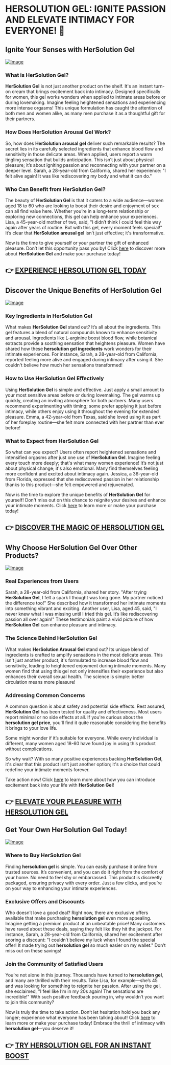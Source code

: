 # HERSOLUTION GEL: IGNITE PASSION AND ELEVATE INTIMACY FOR EVERYONE! 💖

## Ignite Your Senses with HerSolution Gel  
[![Image](https://www2.sellhealth.com/241/hersolgel600x180_A.jpg)](https://gchaffi.com/oE2Gz6rL)  
### What is HerSolution Gel?  
**HerSolution Gel** is not just another product on the shelf. It's an instant turn-on cream that brings excitement back into intimacy. Designed specifically for women, this gel works wonders when applied to intimate areas before or during lovemaking. Imagine feeling heightened sensations and experiencing more intense orgasms! This unique formulation has caught the attention of both men and women alike, as many men purchase it as a thoughtful gift for their partners.  

### How Does HerSolution Arousal Gel Work?  
So, how does **HerSolution arousal gel** deliver such remarkable results? The secret lies in its carefully selected ingredients that enhance blood flow and sensitivity in those delicate areas. When applied, users report a warm tingling sensation that builds anticipation. This isn’t just about physical pleasure; it’s about igniting passion and reconnecting with your partner on a deeper level. Sarah, a 28-year-old from California, shared her experience: "I felt alive again! It was like rediscovering my body and what it can do."  

### Who Can Benefit from HerSolution Gel?  
The beauty of **HerSolution Gel** is that it caters to a wide audience—women aged 18 to 60 who are looking to boost their desire and enjoyment of sex can all find value here. Whether you’re in a long-term relationship or exploring new connections, this gel can help enhance your experiences. Lisa, a 45-year-old mother of two, said, "I didn’t think I could feel this way again after years of routine. But with this gel, every moment feels special!" It’s clear that **HerSolution arousal gel** isn’t just effective; it's transformative.

Now is the time to give yourself or your partner the gift of enhanced pleasure. Don’t let this opportunity pass you by! Click [here](https://gchaffi.com/oE2Gz6rL) to discover more about **HerSolution Gel** and make your purchase today!



## 👉 [EXPERIENCE HERSOLUTION GEL TODAY](https://gchaffi.com/oE2Gz6rL)

## Discover the Unique Benefits of HerSolution Gel  
[![Image](https://www2.sellhealth.com/241/hersolgel160x200_A.jpg)](https://gchaffi.com/oE2Gz6rL)  

### Key Ingredients in HerSolution Gel  
What makes **HerSolution Gel** stand out? It’s all about the ingredients. This gel features a blend of natural compounds known to enhance sensitivity and arousal. Ingredients like L-arginine boost blood flow, while botanical extracts provide a soothing sensation that heightens pleasure. Women have shared how these **hersolution gel ingredients** work wonders for their intimate experiences. For instance, Sarah, a 28-year-old from California, reported feeling more alive and engaged during intimacy after using it. She couldn't believe how much her sensations transformed!  

### How to Use HerSolution Gel Effectively  
Using **HerSolution Gel** is simple and effective. Just apply a small amount to your most sensitive areas before or during lovemaking. The gel warms up quickly, creating an inviting atmosphere for both partners. Many users recommend experimenting with timing; some prefer applying it just before intimacy, while others enjoy using it throughout the evening for extended pleasure. Emma, a 42-year-old from Texas, said she loved using it as part of her foreplay routine—she felt more connected with her partner than ever before!  

### What to Expect from HerSolution Gel  
So what can you expect? Users often report heightened sensations and intensified orgasms after just one use of **HerSolution Gel**. Imagine feeling every touch more deeply; that's what many women experience! It’s not just about physical change; it's also emotional. Many find themselves feeling more confident and excited about intimacy again. Jessica, a 36-year-old from Florida, expressed that she rediscovered passion in her relationship thanks to this product—she felt empowered and rejuvenated.

Now is the time to explore the unique benefits of **HerSolution Gel** for yourself! Don't miss out on this chance to reignite your desires and enhance your intimate moments. Click [here](https://gchaffi.com/oE2Gz6rL) to learn more or make your purchase today!



## 👉 [DISCOVER THE MAGIC OF HERSOLUTION GEL](https://gchaffi.com/oE2Gz6rL)

## Why Choose HerSolution Gel Over Other Products?

[![Image](https://www2.sellhealth.com/241/p8g9n001.jpg)](https://gchaffi.com/oE2Gz6rL)

### Real Experiences from Users  
Sarah, a 28-year-old from California, shared her story. "After trying **HerSolution Gel**, I felt a spark I thought was long gone. My partner noticed the difference too!" She described how it transformed her intimate moments into something vibrant and exciting. Another user, Lisa, aged 45, said, "I never knew what I was missing until I tried this gel. It’s like rediscovering passion all over again!" These testimonials paint a vivid picture of how **HerSolution Gel** can enhance pleasure and intimacy.

### The Science Behind HerSolution Gel  
What makes **HerSolution Arousal Gel** stand out? Its unique blend of ingredients is crafted to amplify sensations in the most delicate areas. This isn't just another product; it's formulated to increase blood flow and sensitivity, leading to heightened enjoyment during intimate moments. Many women find that using this gel not only intensifies their experience but also enhances their overall sexual health. The science is simple: better circulation means more pleasure!

### Addressing Common Concerns  
A common question is about safety and potential side effects. Rest assured, **HerSolution Gel** has been tested for quality and effectiveness. Most users report minimal or no side effects at all. If you're curious about the **hersolution gel price**, you'll find it quite reasonable considering the benefits it brings to your love life.

Some might wonder if it’s suitable for everyone. While every individual is different, many women aged 18-60 have found joy in using this product without complications.

So why wait? With so many positive experiences backing **HerSolution Gel**, it's clear that this product isn’t just another option; it's a choice that could redefine your intimate moments forever.

Take action now! Click [here](https://gchaffi.com/oE2Gz6rL) to learn more about how you can introduce excitement back into your life with **HerSolution Gel**!



## 👉 [ELEVATE YOUR PLEASURE WITH HERSOLUTION GEL](https://gchaffi.com/oE2Gz6rL)

## Get Your Own HerSolution Gel Today!
[![Image](https://www2.sellhealth.com/241/hersolgel180x200_A.jpg)](https://gchaffi.com/oE2Gz6rL)

### Where to Buy HerSolution Gel
Finding **hersolution gel** is simple. You can easily purchase it online from trusted sources. It’s convenient, and you can do it right from the comfort of your home. No need to feel shy or embarrassed. This product is discreetly packaged, ensuring privacy with every order. Just a few clicks, and you’re on your way to enhancing your intimate experiences.

### Exclusive Offers and Discounts
Who doesn’t love a good deal? Right now, there are exclusive offers available that make purchasing **hersolution gel** even more appealing. Imagine getting a premium product at an unbeatable price! Many customers have raved about these deals, saying they felt like they hit the jackpot. For instance, Sarah, a 28-year-old from California, shared her excitement after scoring a discount: "I couldn’t believe my luck when I found the special offer! It made trying out **hersolution gel** so much easier on my wallet." Don’t miss out on these savings!

### Join the Community of Satisfied Users
You’re not alone in this journey. Thousands have turned to **hersolution gel**, and many are thrilled with their results. Take Lisa, for example—she’s 45 and was looking for something to reignite her passion. After using the gel, she exclaimed, "I feel like I’m in my 20s again! The sensations are incredible!" With such positive feedback pouring in, why wouldn’t you want to join this community?

Now is truly the time to take action. Don’t let hesitation hold you back any longer; experience what everyone has been talking about! Click [here](https://gchaffi.com/oE2Gz6rL) to learn more or make your purchase today! Embrace the thrill of intimacy with **hersolution gel**—you deserve it!



## 👉 [TRY HERSOLUTION GEL FOR AN INSTANT BOOST](https://gchaffi.com/oE2Gz6rL)